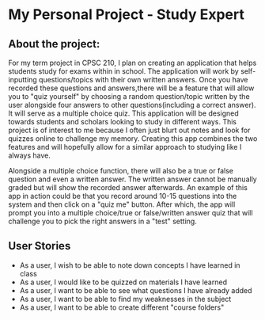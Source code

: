 # My Personal Project - Study Expert



## About the project:
For my term project in CPSC 210, I plan on creating an application that helps students study for exams within in school. The application will work by self-inputting questions/topics with their own written answers. Once you have recorded these questions and answers,there will be a feature that will allow you to "quiz yourself" by choosing a random question/topic written by the user alongside four answers to other questions(including a correct answer). It will serve as a multiple choice quiz. This application will be designed towards students and scholars looking to study in different ways. This project is of interest to me because I often just blurt out notes and look for quizzes online to challenge my memory. Creating this  app combines the two features and will hopefully allow for a similar approach to studying like I always have.

Alongside a multiple choice function, there will also be a true or false question and even a written answer. The written answer cannot be manually graded but will show the recorded answer afterwards. An example of this app in action could be that you record around 10-15 questions into the system and then click on a "quiz me" button. After which, the app will prompt you into a multiple choice/true or false/written answer quiz that will challenge you to pick the right answers in a "test" setting.

## User Stories
- As a user, I wish to be able to note down concepts I have learned in class
- As a user, I would like to be quizzed on materials I have learned
- As a user, I want to be able to see what questions I have already added
- As a user, I want to be able to find my weaknesses in the subject
- As a user, I want to be able to create different "course folders"


